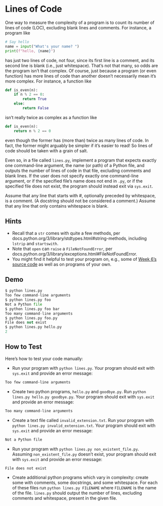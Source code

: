 # Lines of Code

One way to measure the complexity of a program is to count its number of lines of code (LOC), excluding blank lines and comments. For instance, a program like

```python
# Say hello
name = input("What's your name? ")
print(f"hello, {name}")
```

has just two lines of code, not four, since its first line is a comment, and its second line is blank (i.e., just whitespace). That’s not that many, so odds are the program isn’t that complex. Of course, just because a program (or even function) has more lines of code than another doesn’t necessarily mean it’s more complex. For instance, a function like

```python
def is_even(n):
    if n % 2 == 0:
        return True
    else:
        return False
```

isn’t really twice as complex as a function like

```python
def is_even(n):
    return n % 2 == 0
```

even though the former has (more than) twice as many lines of code. In fact, the former might arguably be simpler if it’s easier to read! So lines of code should be taken with a grain of salt.

Even so, in a file called `lines.py`, implement a program that expects exactly one command-line argument, the name (or path) of a Python file, and outputs the number of lines of code in that file, excluding comments and blank lines. If the user does not specify exactly one command-line argument, or if the specified file’s name does not end in `.py`, or if the specified file does not exist, the program should instead exit via `sys.exit`.

Assume that any line that starts with #, optionally preceded by whitespace, is a comment. (A docstring should not be considered a comment.) Assume that any line that only contains whitespace is blank.

## Hints

- Recall that a `str` comes with quite a few methods, per docs.python.org/3/library/stdtypes.html#string-methods, including `lstrip` and `startswith`.
- Note that `open` can `raise` a `FileNotFoundError`, per docs.python.org/3/library/exceptions.html#FileNotFoundError.
- You might find it helpful to test your program on, e.g., some of [Week 6’s source code](https://cdn.cs50.net/python/2022/x/lectures/6/src6/) as well as on programs of your own.

## Demo

```python
$ python lines.py                                                               
Too few command-line arguments                                                  
$ python lines.py foo                                                           
Not a Python file                                                               
$ python lines.py foo bar                                                       
Too many command-line arguments                                                 
$ python lines.py foo.py                                                        
File does not exist                                                             
$ python lines.py hello.py                                                      
2
```

## How to Test

Here’s how to test your code manually:

- Run your program with `python lines.py`. Your program should exit with `sys.exit` and provide an error message:

```bash
Too few command-line arguments
```

- Create two python programs, `hello.py` and `goodbye.py`. Run `python lines.py hello.py goodbye.py`. Your program should exit with `sys.exit` and provide an error message:

```bash
Too many command-line arguments
```

- Create a text file called `invalid_extension.txt`. Run your program with `python lines.py invalid_extension.txt`. Your program should exit with `sys.exit` and provide an error message:

```bash
Not a Python file
```

- Run your program with `python lines.py non_existent_file.py`. Assuming `non_existent_file.py` doesn’t exist, your program should exit with `sys.exit` and provide an error message:
  
```bash
File does not exist
```

- Create additional python programs which vary in complexity: create some with comments, some docstrings, and some whitespace. For each of these files run `python lines.py FILENAME` where `FILENAME` is the name of the file. `lines.py` should output the number of lines, excluding comments and whitespace, present in the given file.